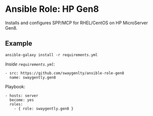 # Ansible Role: HP Gen8

Installs and configures SPP/MCP for RHEL/CentOS on HP MicroServer Gen8.


## Example

    ansible-galaxy install -r requirements.yml

*Inside `requirements.yml`*:

    - src: https://github.com/swaygenlty/ansible-role-gen8
      name: swaygently.gen8

Playbook:

    - hosts: server
      become: yes
      roles:
        - { role: swaygently.gen8 }
